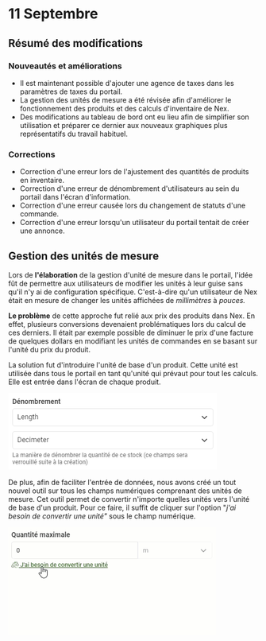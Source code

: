 # 11 Septembre

## Résumé des modifications

### Nouveautés et améliorations

* Il est maintenant possible d'ajouter une agence de taxes dans les paramètres de taxes du portail.
* La gestion des unités de mesure a été révisée afin d'améliorer le fonctionnement des produits et des calculs d'inventaire de Nex.
* Des modifications au tableau de bord ont eu lieu afin de simplifier son utilisation et préparer ce dernier aux nouveaux graphiques plus représentatifs du travail habituel.

### Corrections

* Correction d'une erreur lors de l'ajustement des quantités de produits en inventaire.
* Correction d'une erreur de dénombrement d'utilisateurs au sein du portail dans l'écran d'information.
* Correction d'une erreur causée lors du changement de statuts d'une commande.
* Correction d'une erreur lorsqu'un utilisateur du portail tentait de créer une annonce.

## Gestion des unités de mesure

Lors de **l'élaboration** de la gestion d'unité de mesure dans le portail, l'idée fût de permettre aux utilisateurs de modifier les unités à leur guise sans qu'il n'y ai de configuration spécifique. C'est-à-dire qu'un utilisateur de Nex était en mesure de changer les unités affichées de _millimètres_ à _pouces._

**Le problème** de cette approche fut relié aux prix des produits dans Nex. En effet, plusieurs conversions devenaient problématiques lors du calcul de ces derniers. Il était par exemple possible de diminuer le prix d'une facture de quelques dollars en modifiant les unités de commandes en se basant sur l'unité du prix du produit.

La solution fut d'introduire l'unité de base d'un produit. Cette unité est utilisée dans tous le portail en tant qu'unité qui prévaut pour tout les calculs. Elle est entrée dans l'écran de chaque produit.

![](../../.gitbook/assets/stock-counting.png)

De plus, afin de faciliter l'entrée de données, nous avons créé un tout nouvel outil sur tous les champs numériques comprenant des unités de mesure. Cet outil permet de convertir n'importe quelles unités vers l'unité de base d'un produit. Pour ce faire, il suffit de cliquer sur l'option "_j'ai besoin de convertir une unité"_ sous le champ numérique.

![](../../.gitbook/assets/unitconversion.gif)

